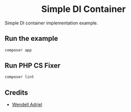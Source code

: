 <div align="center">
    <h1>Simple DI Container</h1>
</div>

Simple DI container implementation example.

## Run the example

```bash
composer app
```

## Run PHP CS Fixer

```bash
composer lint
```

## Credits

- [Wendell Adriel](https://github.com/WendellAdriel)
